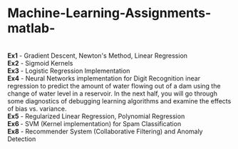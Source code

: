 # Machine-Learning-Assignments-matlab-


<br><b>Ex1</b> - Gradient Descent, Newton's Method, Linear Regression
<br><b>Ex2</b> - Sigmoid Kernels 
<br><b>Ex3</b> - Logistic Regression Implementation
<br><b>Ex4</b> - Neural Networks implementation for Digit Recognition
inear regression to predict the amount of water flowing out of a dam using the change of water level in a reservoir. In the next half, you will go through some diagnostics of debugging learning algorithms and examine the effects of bias vs. variance.
<br><b>Ex5</b> - Regularized Linear Regression, Polynomial Regression
<br><b>Ex6 </b>- SVM (Kernel implementation) for Spam Classification
<br><b>Ex8</b> - Recommender System (Collaborative Filtering) and Anomaly Detection
